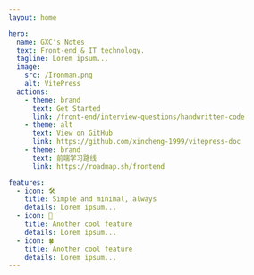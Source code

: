 ```yaml
---
layout: home

hero:
  name: GXC's Notes
  text: Front-end & IT technology.
  tagline: Lorem ipsum...
  image:
    src: /Ironman.png
    alt: VitePress
  actions:
    - theme: brand
      text: Get Started
      link: /front-end/interview-questions/handwritten-code
    - theme: alt
      text: View on GitHub
      link: https://github.com/xincheng-1999/vitepress-doc
    - theme: brand
      text: 前端学习路线
      link: https://roadmap.sh/frontend

features:
  - icon: 🛠️
    title: Simple and minimal, always
    details: Lorem ipsum...
  - icon: 🔨
    title: Another cool feature
    details: Lorem ipsum...
  - icon: 🍀
    title: Another cool feature
    details: Lorem ipsum...
---
```


<style>

  :root {
  --vp-home-hero-name-color: transparent;
  --vp-home-hero-name-background: -webkit-linear-gradient(120deg, #bfc, #41d1ff);
  --vp-home-hero-image-background-image: linear-gradient(-45deg, #f06292 30%, #ffb0cc)
}
</style>
